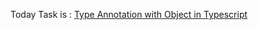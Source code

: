 Today Task is :
[Type Annotation with Object in Typescript](https://github.com/AsharibAli/100-days-of-code/blob/main/day-64/TS-Object/01-Type-Annotations-With-Objects.ts)